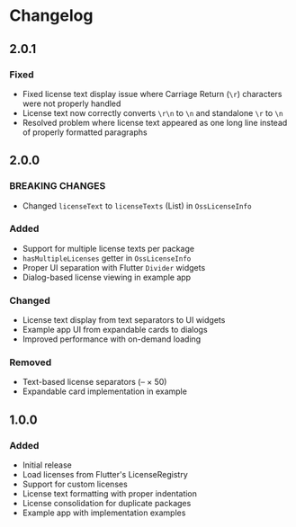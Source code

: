 # Changelog

## 2.0.1

### Fixed
- Fixed license text display issue where Carriage Return (`\r`) characters were not properly handled
- License text now correctly converts `\r\n` to `\n` and standalone `\r` to `\n`
- Resolved problem where license text appeared as one long line instead of properly formatted paragraphs

## 2.0.0

### BREAKING CHANGES
- Changed `licenseText` to `licenseTexts` (List<String>) in `OssLicenseInfo`

### Added
- Support for multiple license texts per package
- `hasMultipleLicenses` getter in `OssLicenseInfo`
- Proper UI separation with Flutter `Divider` widgets
- Dialog-based license viewing in example app

### Changed
- License text display from text separators to UI widgets
- Example app UI from expandable cards to dialogs
- Improved performance with on-demand loading

### Removed
- Text-based license separators (`─` × 50)
- Expandable card implementation in example

## 1.0.0

### Added
- Initial release
- Load licenses from Flutter's LicenseRegistry
- Support for custom licenses
- License text formatting with proper indentation
- License consolidation for duplicate packages
- Example app with implementation examples
